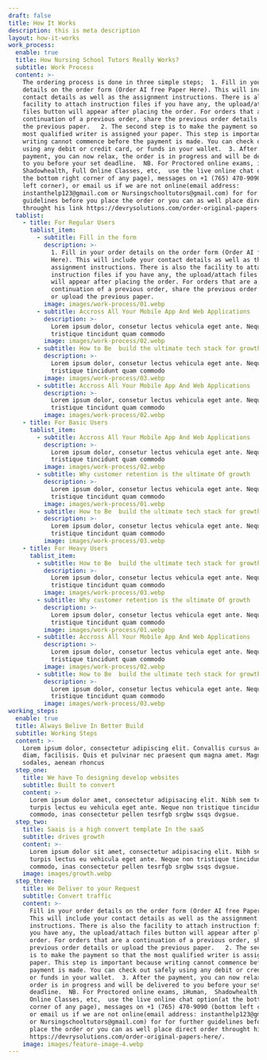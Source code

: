 ```yaml
---
draft: false
title: How It Works
description: this is meta description
layout: how-it-works
work_process:
  enable: true
  title: How Nursing School Tutors Really Works?
  subtitle: Work Process
  content: >-
    The ordering process is done in three simple steps;  1. Fill in your order
    details on the order form (Order AI free Paper Here). This will include your
    contact details as well as the assignment instructions. There is also the
    facility to attach instruction files if you have any, the upload/attach
    files button will appear after placing the order. For orders that are a
    continuation of a previous order, share the previous order details or upload
    the previous paper.   2. The second step is to make the payment so that the
    most qualified writer is assigned your paper. This step is important because
    writing cannot commence before the payment is made. You can check out safely
    using any debit or credit card, or funds in your wallet.  3. After the
    payment, you can now relax, the order is in progress and will be delivered
    to you before your set deadline.  NB. For Proctored online exams, iHuman, 
    Shadowhealth, Full Online Classes, etc,  use the live online chat option(at
    the bottom right corner of any page), messages on +1 (765) 470-9090 (bottom
    left corner), or email us if we are not online(email address:
    instanthelp123@gmail.com or Nursingschooltutors@gmail.com) for for further
    guidelines before you place the order or you can as well place direct order
    throught his link https://devrysolutions.com/order-original-papers-here/.
  tablist:
    - title: For Regular Users
      tablist_item:
        - subtitle: Fill in the form
          description: >-
            1. Fill in your order details on the order form (Order AI free Paper
            Here). This will include your contact details as well as the
            assignment instructions. There is also the facility to attach
            instruction files if you have any, the upload/attach files button
            will appear after placing the order. For orders that are a
            continuation of a previous order, share the previous order details
            or upload the previous paper. 
          image: images/work-process/01.webp
        - subtitle: Accross All Your Mobile App And Web Applications
          description: >-
            Lorem ipsum dolor, consetur lectus vehicula eget ante. Neque non
            tristique tincidunt quam commodo
          image: images/work-process/02.webp
        - subtitle: How to Be  build the ultimate tech stack for growth
          description: >-
            Lorem ipsum dolor, consetur lectus vehicula eget ante. Neque non
            tristique tincidunt quam commodo
          image: images/work-process/03.webp
        - subtitle: Accross All Your Mobile App And Web Applications
          description: >-
            Lorem ipsum dolor, consetur lectus vehicula eget ante. Neque non
            tristique tincidunt quam commodo
          image: images/work-process/02.webp
    - title: For Basic Users
      tablist_item:
        - subtitle: Accross All Your Mobile App And Web Applications
          description: >-
            Lorem ipsum dolor, consetur lectus vehicula eget ante. Neque non
            tristique tincidunt quam commodo
          image: images/work-process/02.webp
        - subtitle: Why customer retention is the ultimate Of growth
          description: >-
            Lorem ipsum dolor, consetur lectus vehicula eget ante. Neque non
            tristique tincidunt quam commodo
          image: images/work-process/01.webp
        - subtitle: How to Be  build the ultimate tech stack for growth
          description: >-
            Lorem ipsum dolor, consetur lectus vehicula eget ante. Neque non
            tristique tincidunt quam commodo
          image: images/work-process/03.webp
    - title: For Heavy Users
      tablist_item:
        - subtitle: How to Be  build the ultimate tech stack for growth
          description: >-
            Lorem ipsum dolor, consetur lectus vehicula eget ante. Neque non
            tristique tincidunt quam commodo
          image: images/work-process/03.webp
        - subtitle: Why customer retention is the ultimate Of growth
          description: >-
            Lorem ipsum dolor, consetur lectus vehicula eget ante. Neque non
            tristique tincidunt quam commodo
          image: images/work-process/01.webp
        - subtitle: Accross All Your Mobile App And Web Applications
          description: >-
            Lorem ipsum dolor, consetur lectus vehicula eget ante. Neque non
            tristique tincidunt quam commodo
          image: images/work-process/02.webp
        - subtitle: How to Be  build the ultimate tech stack for growth
          description: >-
            Lorem ipsum dolor, consetur lectus vehicula eget ante. Neque non
            tristique tincidunt quam commodo
          image: images/work-process/03.webp
working_steps:
  enable: true
  title: Always Belive In Better Build
  subtitle: Working Steps
  content: >-
    Lorem ipsum dolor, consectetur adipiscing elit. Convallis cursus ac orci
    diam, facilisis. Quis et pulvinar nec praesent qum magna amet. Magna blandit
    sodales, aenean rhoncus
  step_one:
    title: We have To designing develop websites
    subtitle: Built to convert
    content: >-
      Lorem ipsum dolor amet, consectetur adipisacing elit. Nibh sem tellus
      turpis lectus eu vehicula eget ante. Neque non tristique tincidunt quam
      commodo, inas consectetur pellen tesrfgb srgbw ssqs dvgsue.
  step_two:
    title: Saais is a high convert template In the saaS
    subtitle: drives growth
    content: >-
      Lorem ipsum dolor sit amet, consectetur adipisacing elit. Nibh sem tellus
      turpis lectus eu vehicula eget ante. Neque non tristique tincidunt quam
      commodo, inas consectetur pellen tesrfgb srgbw ssqs dvgsue.
    image: images/growth.webp
  step_three:
    title: We Deliver to your Request
    subtitle: Convert traffic
    content: >-
      Fill in your order details on the order form (Order AI free Paper Here).
      This will include your contact details as well as the assignment
      instructions. There is also the facility to attach instruction files if
      you have any, the upload/attach files button will appear after placing the
      order. For orders that are a continuation of a previous order, share the
      previous order details or upload the previous paper.   2. The second step
      is to make the payment so that the most qualified writer is assigned your
      paper. This step is important because writing cannot commence before the
      payment is made. You can check out safely using any debit or credit card,
      or funds in your wallet.  3. After the payment, you can now relax, the
      order is in progress and will be delivered to you before your set
      deadline.  NB. For Proctored online exams, iHuman,  Shadowhealth, Full
      Online Classes, etc,  use the live online chat option(at the bottom right
      corner of any page), messages on +1 (765) 470-9090 (bottom left corner),
      or email us if we are not online(email address: instanthelp123@gmail.com
      or Nursingschooltutors@gmail.com) for for further guidelines before you
      place the order or you can as well place direct order throught his link
      https://devrysolutions.com/order-original-papers-here/.
    image: images/feature-image-4.webp
---
```


